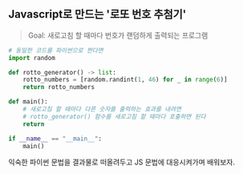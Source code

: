 ## Javascript로 만드는 '로또 번호 추첨기'

> Goal: 새로고침 할 때마다 번호가 랜덤하게 출력되는 프로그램

```python
# 동일한 코드를 파이썬으로 짠다면
import random

def rotto_generator() -> list:
    rotto_numbers = [random.randint(1, 46) for _ in range(6)]
    return rotto_numbers

def main():
    # 새로고침 할 때마다 다른 숫자를 출력하는 효과를 내려면
    # rotto_generator() 함수를 새로고침 할 때마다 호출하면 된다
    return

if __name__ == "__main__":
    main()
```

익숙한 파이썬 문법을 결과물로 떠올려두고 JS 문법에 대응시켜가며 배워보자.